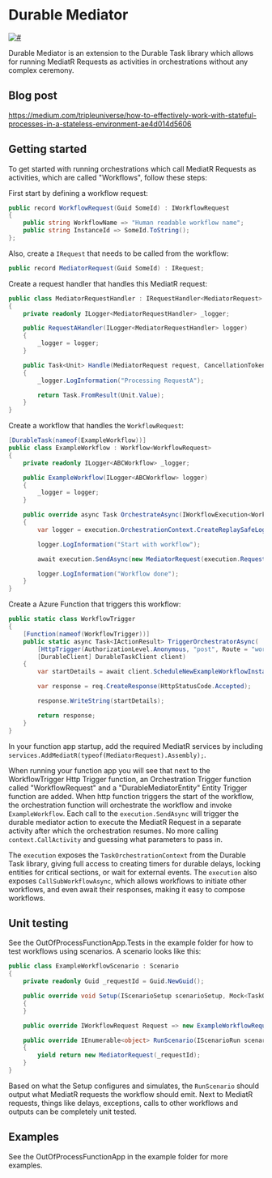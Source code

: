 # Durable Mediator

[![#](https://img.shields.io/nuget/v/DurableMediator.OutOfProcess?style=flat-square)](https://www.nuget.org/packages/DurableMediator.OutOfProcess)

Durable Mediator is an extension to the Durable Task library which allows for running MediatR Requests as activities in orchestrations without any complex ceremony.

## Blog post

https://medium.com/tripleuniverse/how-to-effectively-work-with-stateful-processes-in-a-stateless-environment-ae4d014d5606

## Getting started

To get started with running orchestrations which call MediatR Requests as activities, which are called "Workflows", follow these steps:

First start by defining a workflow request:

```c#
public record WorkflowRequest(Guid SomeId) : IWorkflowRequest
{
    public string WorkflowName => "Human readable workflow name";
    public string InstanceId => SomeId.ToString();
};
```

Also, create a `IRequest` that needs to be called from the workflow:

```c#
public record MediatorRequest(Guid SomeId) : IRequest;
```

Create a request handler that handles this MediatR request:

```c#
public class MediatorRequestHandler : IRequestHandler<MediatorRequest>
{
    private readonly ILogger<MediatorRequestHandler> _logger;

    public RequestAHandler(ILogger<MediatorRequestHandler> logger)
    {
        _logger = logger;
    }

    public Task<Unit> Handle(MediatorRequest request, CancellationToken cancellationToken)
    {
        _logger.LogInformation("Processing RequestA");

        return Task.FromResult(Unit.Value);
    }
}
```

Create a workflow that handles the `WorkflowRequest`:

```c#
[DurableTask(nameof(ExampleWorkflow))]
public class ExampleWorkflow : Workflow<WorkflowRequest>
{
    private readonly ILogger<ABCWorkflow> _logger;

    public ExampleWorkflow(ILogger<ABCWorkflow> logger) 
    {
        _logger = logger;
    }

    public override async Task OrchestrateAsync(IWorkflowExecution<WorkflowRequest> execution)
    {
        var logger = execution.OrchestrationContext.CreateReplaySafeLogger(_logger);

        logger.LogInformation("Start with workflow");

        await execution.SendAsync(new MediatorRequest(execution.Request.SomeId));

        logger.LogInformation("Workflow done");
    }
}
```

Create a Azure Function that triggers this workflow:

```c#
public static class WorkflowTrigger
{
    [Function(nameof(WorkflowTrigger))]
    public static async Task<IActionResult> TriggerOrchestratorAsync(
        [HttpTrigger(AuthorizationLevel.Anonymous, "post", Route = "workflow")] HttpRequestMessage req,
        [DurableClient] DurableTaskClient client)
    {
        var startDetails = await client.ScheduleNewExampleWorkflowInstanceAsync(new WorkflowRequest(Guid.NewGuid()));

        var response = req.CreateResponse(HttpStatusCode.Accepted);

        response.WriteString(startDetails);

        return response;
    }
}
```

In your function app startup, add the required MediatR services by including `services.AddMediatR(typeof(MediatorRequest).Assembly);`.

When running your function app you will see that next to the WorkflowTrigger Http Trigger function, an 
Orchestration Trigger function called "WorkflowRequest" and a "DurableMediatorEntity" Entity Trigger 
function are added. When http function triggers the start of the workflow, the orchestration function 
will orchestrate the workflow and invoke `ExampleWorkflow`. Each call to the `execution.SendAsync` 
will trigger the durable mediator action to execute the MediatR Request in a separate activity after which 
the orchestration resumes. No more calling `context.CallActivity` and guessing what parameters to pass in.

The `execution` exposes the `TaskOrchestrationContext` from the Durable Task library, giving full access 
to creating timers for durable delays, locking entities for critical sections, or wait for external events. 
The `execution` also exposes `CallSubWorkflowAsync`, which allows workflows to initiate other workflows,
and even await their responses, making it easy to compose workflows. 

## Unit testing

See the OutOfProcessFunctionApp.Tests in the example folder for how to test workflows using scenarios. A scenario
looks like this:

```c#
public class ExampleWorkflowScenario : Scenario
{
    private readonly Guid _requestId = Guid.NewGuid();

    public override void Setup(IScenarioSetup scenarioSetup, Mock<TaskOrchestrationContext> taskOrchestrationContextMock)
    {
    }

    public override IWorkflowRequest Request => new ExampleWorkflowRequest(_requestId);

    public override IEnumerable<object> RunScenario(IScenarioRun scenarioRun)
    {
        yield return new MediatorRequest(_requestId);
    }
}
```

Based on what the Setup configures and simulates, the `RunScenario` should output what MediatR requests the workflow
should emit. Next to MediatR requests, things like delays, exceptions, calls to other workflows and outputs can be
completely unit tested.


## Examples

See the OutOfProcessFunctionApp in the example folder for more examples.
